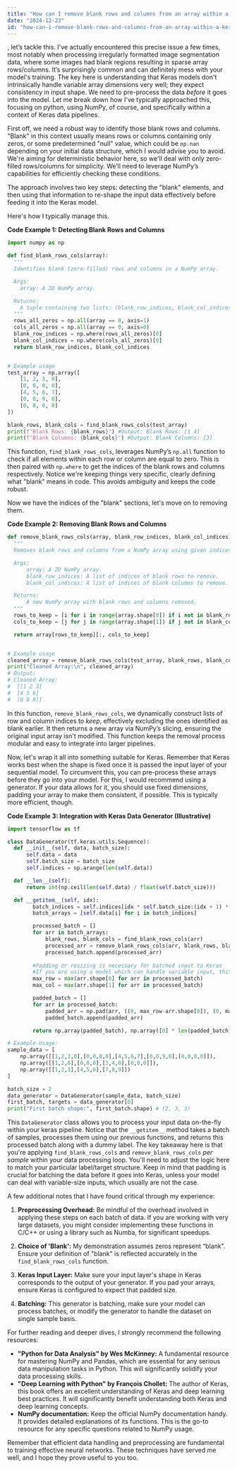 ```yaml
---
title: "How can I remove blank rows and columns from an array within a Keras Sequential model?"
date: "2024-12-23"
id: "how-can-i-remove-blank-rows-and-columns-from-an-array-within-a-keras-sequential-model"
---
```


, let’s tackle this. I've actually encountered this precise issue a few times, most notably when processing irregularly formatted image segmentation data, where some images had blank regions resulting in sparse array rows/columns. It’s surprisingly common and can definitely mess with your model's training. The key here is understanding that Keras models don't intrinsically handle variable array dimensions very well; they expect consistency in input shape. We need to pre-process the data *before* it goes into the model. Let me break down how I've typically approached this, focusing on python, using NumPy, of course, and specifically within a context of Keras data pipelines.

First off, we need a robust way to identify those blank rows and columns. "Blank" in this context usually means rows or columns containing only zeros, or some predetermined "null" value, which could be `np.nan` depending on your initial data structure, which I would advise you to avoid. We're aiming for deterministic behavior here, so we'll deal with only zero-filled rows/columns for simplicity. We’ll need to leverage NumPy’s capabilities for efficiently checking these conditions.

The approach involves two key steps: detecting the "blank" elements, and then using that information to re-shape the input data effectively before feeding it into the Keras model.

Here's how I typically manage this.

**Code Example 1: Detecting Blank Rows and Columns**

```python
import numpy as np

def find_blank_rows_cols(array):
  """
  Identifies blank (zero-filled) rows and columns in a NumPy array.

  Args:
    array: A 2D NumPy array.

  Returns:
    A tuple containing two lists: (blank_row_indices, blank_col_indices).
  """
  rows_all_zeros = np.all(array == 0, axis=1)
  cols_all_zeros = np.all(array == 0, axis=0)
  blank_row_indices = np.where(rows_all_zeros)[0]
  blank_col_indices = np.where(cols_all_zeros)[0]
  return blank_row_indices, blank_col_indices


# Example usage
test_array = np.array([
    [1, 2, 3, 0],
    [0, 0, 0, 0],
    [4, 5, 6, 7],
    [0, 0, 9, 0],
    [0, 0, 0, 0]
])

blank_rows, blank_cols = find_blank_rows_cols(test_array)
print(f"Blank Rows: {blank_rows}") #Output: Blank Rows: [1 4]
print(f"Blank Columns: {blank_cols}") #Output: Blank Columns: [3]
```

This function, `find_blank_rows_cols`, leverages NumPy’s `np.all` function to check if all elements within each row or column are equal to zero. This is then paired with `np.where` to get the indices of the blank rows and columns respectively. Notice we're keeping things very specific, clearly defining what "blank" means in code. This avoids ambiguity and keeps the code robust.

Now we have the indices of the "blank" sections, let's move on to removing them.

**Code Example 2: Removing Blank Rows and Columns**

```python
def remove_blank_rows_cols(array, blank_row_indices, blank_col_indices):
  """
  Removes blank rows and columns from a NumPy array using given indices.

  Args:
      array: A 2D NumPy array.
      blank_row_indices: A list of indices of blank rows to remove.
      blank_col_indices: A list of indices of blank columns to remove.

  Returns:
      A new NumPy array with blank rows and columns removed.
  """
  rows_to_keep = [i for i in range(array.shape[0]) if i not in blank_row_indices]
  cols_to_keep = [j for j in range(array.shape[1]) if j not in blank_col_indices]

  return array[rows_to_keep][:, cols_to_keep]


# Example usage
cleaned_array = remove_blank_rows_cols(test_array, blank_rows, blank_cols)
print("Cleaned Array:\n", cleaned_array)
# Output:
# Cleaned Array:
#  [[1 2 3]
#  [4 5 6]
#  [0 0 9]]
```

In this function, `remove_blank_rows_cols`, we dynamically construct lists of row and column indices to *keep*, effectively excluding the ones identified as blank earlier. It then returns a new array via NumPy’s slicing, ensuring the original input array isn't modified. This function keeps the removal process modular and easy to integrate into larger pipelines.

Now, let's wrap it all into something suitable for Keras. Remember that Keras works best when the shape is fixed once it is passed the input layer of your sequential model. To circumvent this, you can pre-process these arrays before they go into your model. For this, I would recommend using a generator. If your data allows for it, you should use fixed dimensions, padding your array to make them consistent, if possible. This is typically more efficient, though.

**Code Example 3: Integration with Keras Data Generator (Illustrative)**

```python
import tensorflow as tf

class DataGenerator(tf.keras.utils.Sequence):
  def __init__(self, data, batch_size):
      self.data = data
      self.batch_size = batch_size
      self.indices = np.arange(len(self.data))

  def __len__(self):
      return int(np.ceil(len(self.data) / float(self.batch_size)))

  def __getitem__(self, idx):
        batch_indices = self.indices[idx * self.batch_size:(idx + 1) * self.batch_size]
        batch_arrays = [self.data[i] for i in batch_indices]

        processed_batch = []
        for arr in batch_arrays:
            blank_rows, blank_cols = find_blank_rows_cols(arr)
            processed_arr = remove_blank_rows_cols(arr, blank_rows, blank_cols)
            processed_batch.append(processed_arr)
        
        #Padding or resizing is necessary for batched input to Keras
        #If you are using a model which can handle variable input, this is not required
        max_row = max(arr.shape[0] for arr in processed_batch)
        max_col = max(arr.shape[1] for arr in processed_batch)

        padded_batch = []
        for arr in processed_batch:
            padded_arr = np.pad(arr, ((0, max_row-arr.shape[0]), (0, max_col-arr.shape[1])), 'constant', constant_values=0)
            padded_batch.append(padded_arr)

        return np.array(padded_batch), np.array([0] * len(padded_batch)) #Placeholder target. Replace with actual targets

# Example Usage:
sample_data = [
    np.array([[1,2,3,0],[0,0,0,0],[4,5,6,7],[0,0,9,0],[0,0,0,0]]),
    np.array([[1,2,0],[0,0,0],[3,4,0],[0,0,0]]),
    np.array([[1,2,3],[4,5,6],[7,8,9]])
]

batch_size = 2
data_generator = DataGenerator(sample_data, batch_size)
first_batch, targets = data_generator[0]
print("First batch shape:", first_batch.shape) # (2, 3, 3)
```

This `DataGenerator` class allows you to process your input data on-the-fly within your keras pipeline. Notice that the `__getitem__` method takes a batch of samples, processes them using our previous functions, and returns this processed batch along with a dummy label. The key takeaway here is that you're applying `find_blank_rows_cols` and `remove_blank_rows_cols` *per sample* within your data processing loop. You'll need to adjust the logic here to match your particular label/target structure. Keep in mind that padding is crucial for batching the data before it goes into Keras, unless your model can deal with variable-size inputs, which usually are not the case.

A few additional notes that I have found critical through my experience:

1. **Preprocessing Overhead:**  Be mindful of the overhead involved in applying these steps on each batch of data. If you are working with very large datasets, you might consider implementing these functions in C/C++ or using a library such as Numba, for significant speedups.

2. **Choice of 'Blank':** My demonstration assumes zeros represent “blank”. Ensure your definition of "blank" is reflected accurately in the `find_blank_rows_cols` function.

3. **Keras Input Layer:** Make sure your input layer's shape in Keras corresponds to the output of your generator. If you pad your arrays, ensure Keras is configured to expect that padded size.

4. **Batching:** This generator is batching, make sure your model can process batches, or modify the generator to handle the dataset on single sample basis.

For further reading and deeper dives, I strongly recommend the following resources:

*   **"Python for Data Analysis" by Wes McKinney:** A fundamental resource for mastering NumPy and Pandas, which are essential for any serious data manipulation tasks in Python. This will significantly solidify your data processing skills.
*   **"Deep Learning with Python" by François Chollet:**  The author of Keras, this book offers an excellent understanding of Keras and deep learning best practices. It will significantly benefit understanding both Keras and deep learning concepts.
*   **NumPy documentation:** Keep the official NumPy documentation handy. It provides detailed explanations of its functions. This is the go-to resource for any specific questions related to NumPy usage.

Remember that efficient data handling and preprocessing are fundamental to training effective neural networks. These techniques have served me well, and I hope they prove useful to you too.
